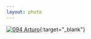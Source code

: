 ```yaml
---
layout: photo
---
```


[![094 Arturo](https://c2.staticflickr.com/6/5685/21580981268_ee230ebbb1_c.jpg)](https://www.flickr.com/photos/131440297@N08/21580981268/){:target="_blank"}
